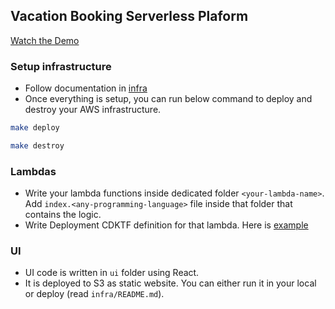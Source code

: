 ## Vacation Booking Serverless Plaform
[Watch the Demo](https://drive.google.com/file/d/1KEuRi_3QvQBgGfG6JARNOTy_FE6Q6wjD/view?usp=sharing)

### Setup infrastructure

- Follow documentation in [infra](./infra/README.md)
- Once everything is setup, you can run below command to deploy and destroy your AWS infrastructure.

```sh
make deploy
```

```sh
make destroy
```

### Lambdas

- Write your lambda functions inside dedicated folder `<your-lambda-name>`. Add `index.<any-programming-language>` file inside that folder that contains the logic.
- Write Deployment CDKTF definition for that lambda. Here is [example](https://git.cs.dal.ca/sarvaiya/serverless-project/-/commit/d2b83d63eda5fd6824df6b41b9f95cea88ada46f)

### UI

- UI code is written in `ui` folder using React.
- It is deployed to S3 as static website. You can either run it in your local or deploy (read `infra/README.md`).
